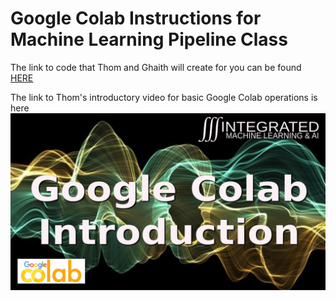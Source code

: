 # Google Colab Instructions for Machine Learning Pipeline Class
The link to code that Thom and Ghaith will create for you can be found [HERE](http://bit.ly/2NQwH63)

The link to Thom's introductory video for basic Google Colab operations is here [![Google Colab Intro](IMLAI_Google_Colab_Intro.png)](https://youtu.be/o0lRne13Ehw "Google Colab Intro")